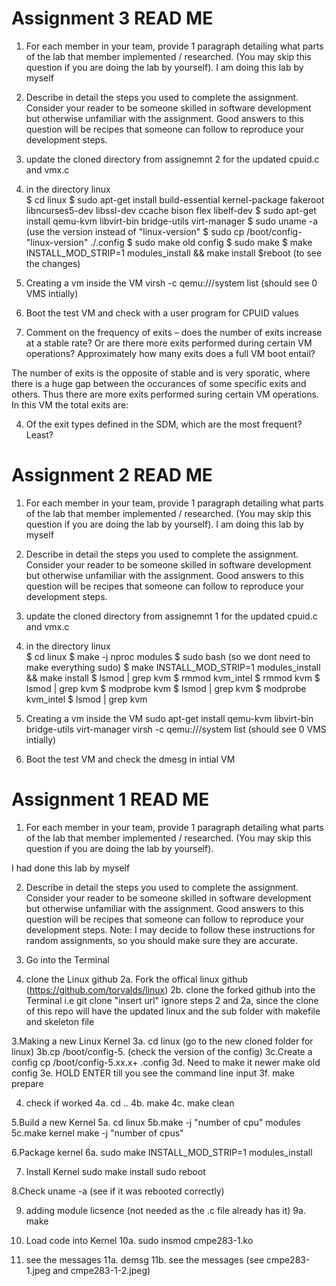 # Assignment 3 READ ME 
1. For each member in your team, provide 1 paragraph detailing what parts of the lab that member 
implemented / researched. (You may skip this question if you are doing the lab by yourself).
I am doing this lab by myself

2. Describe in detail the steps you used to complete the assignment. Consider your reader to be someone 
skilled in software development but otherwise unfamiliar with the assignment. Good answers to this 
question will be recipes that someone can follow to reproduce your development steps.

1. update the cloned directory from assignemnt 2 for the updated cpuid.c and vmx.c
2. in the directory linux  
    $ cd linux
    $ sudo apt-get install build-essential kernel-package fakeroot libncurses5-dev libssl-dev ccache bison flex libelf-dev 
    $ sudo apt-get install qemu-kvm libvirt-bin bridge-utils virt-manager
    $ sudo uname -a (use the version instead of "linux-version"
    $ sudo cp /boot/config-"linux-version" ./.config
    $ sudo make old config
    $ sudo make 
    $ make INSTALL_MOD_STRIP=1 modules_install && make install
    $reboot (to see the changes)
3. Creating a vm inside the VM
    virsh -c qemu:///system list (should see 0 VMS intially)
4. Boot the test VM and check with a user program for CPUID values

3. Comment on the frequency of exits – does the number of exits increase at a stable rate? Or are there 
more exits performed during certain VM operations? Approximately how many exits does a full VM 
boot entail?

The number of exits is the opposite of stable and is very sporatic, where there is a huge gap between the occurances of some specific exits and others. Thus there are more exits performed suring certain VM operations. In this VM the total exits are:

4. Of the exit types defined in the SDM, which are the most frequent? Least?

# Assignment 2 READ ME 
1. For each member in your team, provide 1 paragraph detailing what parts of the lab that member 
implemented / researched. (You may skip this question if you are doing the lab by yourself).
I am doing this lab by myself

2. Describe in detail the steps you used to complete the assignment. Consider your reader to be someone 
skilled in software development but otherwise unfamiliar with the assignment. Good answers to this 
question will be recipes that someone can follow to reproduce your development steps.

1. update the cloned directory from assignemnt 1 for the updated cpuid.c and vmx.c
2. in the directory linux  
    $ cd linux
    $ make -j nproc modules 
    $ sudo bash (so we dont need to make everything sudo)
    $ make INSTALL_MOD_STRIP=1 modules_install && make install
    $ lsmod | grep kvm
    $ rmmod kvm_intel
    $ rmmod kvm
    $ lsmod | grep kvm
    $ modprobe kvm
    $ lsmod | grep kvm
    $ modprobe kvm_intel
    $ lsmod | grep kvm
3. Creating a vm inside the VM
    sudo apt-get install qemu-kvm libvirt-bin bridge-utils virt-manager
    virsh -c qemu:///system list (should see 0 VMS intially)
4. Boot the test VM and check the dmesg in intial VM 

# Assignment 1 READ ME 

1. For each member in your team, provide 1 paragraph detailing what parts of the lab that member 
implemented / researched. (You may skip this question if you are doing the lab by yourself).

I had done this lab by myself

2. Describe in detail the steps you used to complete the assignment. Consider your reader to be someone 
skilled in software development but otherwise unfamiliar with the assignment. Good answers to this 
question will be recipes that someone can follow to reproduce your development steps.
Note: I may decide to follow these instructions for random assignments, so you should make sure 
they are accurate.

1. Go into the Terminal 

2. clone the Linux github
2a. Fork the offical linux github (https://github.com/torvalds/linux)
2b. clone the forked github into the Terminal i.e git clone "insert url"
ignore steps 2 and 2a, since the clone of this repo will have the updated linux and the sub folder with makefile and skeleton file

3.Making a new Linux Kernel
3a. cd linux (go to the new cloned folder for linux)
3b.cp /boot/config-5. (check the version of the config)
3c.Create a config 
    cp /boot/config-5.xx.x+ .config
3d. Need to make it newer
    make old config
3e. HOLD ENTER till you see the command line input
3f. make prepare

4. check if worked
4a. cd ..
4b. make
4c. make clean

5.Build a new Kernel
5a. cd linux
5b.make -j "number of cpu" modules
5c.make kernel
  make -j "number of cpus"
  
6.Package kernel
6a. sudo make INSTALL_MOD_STRIP=1 modules_install

7. Install Kernel
sudo make install
sudo reboot

8.Check 
uname -a (see if it was rebooted correctly)

9. adding module licsence (not needed as the .c file already has it)
9a. make

10. Load code into Kernel
10a. sudo insmod cmpe283-1.ko

11. see the messages
11a. demsg
11b. see the messages (see cmpe283-1.jpeg and cmpe283-1-2.jpeg)


    
